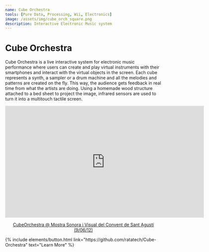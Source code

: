 ```yaml
---
name: Cube Orchestra
tools: [Pure Data, Processing, Wii, Electronics]
image: /assets/img/cube_orch_square.png
description: Interactive Electronic Music system
---
```


# Cube Orchestra
Cube Orchestra is a live interactive system for electronic music performance where users can create and play virtual instruments with their smartphones and interact with the virtual objects in the screen. Each cube represents a synth, a sampler or a drum machine and all the melodies and patterns are created on the fly. This way, the audience gets feedback in real time from what the artists are doing. Using a homemade wood structure attached to a bed sheet to project the image, infrared sensors are used to turn it into a multitouch tactile screen.

<p align="center"><iframe src="https://player.vimeo.com/video/45195754" width="640" height="360" frameborder="0" allow="autoplay; fullscreen" allowfullscreen></iframe></p><p align="center"><a href="https://vimeo.com/45195754">CubeOrchestra @ Mostra Sonora i Visual del Convent de Sant Agust&iacute; (9/06/12)</a></p>

<p class="text-center">
{% include elements/button.html link="https://github.com/ratatech/Cube-Orchestra" text="Learn More" %}
</p>
